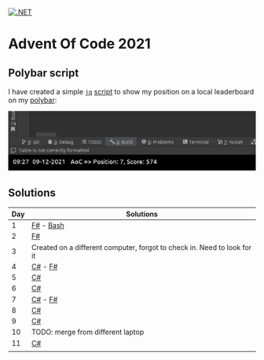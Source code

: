 [![.NET](https://github.com/jacobduijzer/AdventOfCode2021/actions/workflows/dotnet.yml/badge.svg)](https://github.com/jacobduijzer/AdventOfCode2021/actions/workflows/dotnet.yml)

# Advent Of Code 2021

## Polybar script

I have created a simple [`jq`](https://stedolan.github.io/jq/) [script](./polybar/adventofcode_polybar.sh) to show my position on a local leaderboard on my [polybar](https://github.com/polybar/polybar):

![image](./polybar/screenshot.jpg)

## Solutions

| Day | Solutions                                                                                                                                                                                                                   | 
|-----|-----------------------------------------------------------------------------------------------------------------------------------------------------------------------------------------------------------------------------|
| 1   | [F#](https://github.com/jacobduijzer/AdventOfCode2021/blob/main/fsharp/AdventOfCode/Puzzles/Day01.fs) - [Bash](https://github.com/jacobduijzer/AdventOfCode2021/tree/main/bash/day01)                                       |
| 2   | [F#](https://github.com/jacobduijzer/AdventOfCode2021/blob/main/fsharp/AdventOfCode/Puzzles/Day02.fs)                                                                                                                       |
| 3   | Created on a different computer, forgot to check in. Need to look for it                                                                                                                                                    |
| 4   | [C#](https://github.com/jacobduijzer/AdventOfCode2021/blob/main/csharp/AdventOfCode.Core/Puzzles/Day04/Solution.cs) - [F#](https://github.com/jacobduijzer/AdventOfCode2021/blob/main/fsharp/AdventOfCode/Puzzles/Day04.fs) |
| 5   | [C#](https://github.com/jacobduijzer/AdventOfCode2021/blob/main/csharp/AdventOfCode.Core/Puzzles/Day05/Solution.cs)                                                                                                         |
| 6   | [C#](https://github.com/jacobduijzer/AdventOfCode2021/blob/main/csharp/AdventOfCode.Core/Puzzles/Day06.cs)                                                                                                                  |
| 7   | [C#](https://github.com/jacobduijzer/AdventOfCode2021/blob/main/csharp/AdventOfCode.Core/Puzzles/Day07.cs) - [F#](https://github.com/jacobduijzer/AdventOfCode2021/blob/main/fsharp/AdventOfCode/Puzzles/Day07.fs)          |
| 8   | [C#](https://github.com/jacobduijzer/AdventOfCode2021/blob/main/csharp/AdventOfCode.Core/Puzzles/Day08.cs)                                                                                                                  |
| 9   | [C#](https://github.com/jacobduijzer/AdventOfCode2021/blob/main/csharp/AdventOfCode.Core/Puzzles/Day09.cs)                                                                                                                  |
| 10  | TODO: merge from different laptop                                                                                                                                                                                           |
| 11  | [C#](https://github.com/jacobduijzer/AdventOfCode2021/blob/main/csharp/AdventOfCode.Core/Puzzles/Day11.cs)                                                                                                                  |
|     |                                                                                                                                                                                                                             |
